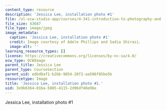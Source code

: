 ```yaml
---
content_type: resource
description: 'Jessica Lee, installation photo #1'
file: /ol-ocw-studio-app/courses/4-341-introduction-to-photography-and-related-media-fall-2007/3e9b636401ba508541152d96df48e96e_lee4.jpg
file_size: 43687
file_type: image/jpeg
image_metadata:
  caption: 'Jessica Lee, installation photo #1'
  credit: Image courtesy of Adele Phillips and Sadia Shirazi.
  image-alt: ''
learning_resource_types: []
license: https://creativecommons.org/licenses/by-nc-sa/4.0/
ocw_type: OCWImage
parent_title: Jessica Lee
parent_type: CourseSection
parent_uid: edbd8af1-b2bb-9854-28f2-aa506f85be5b
resourcetype: Image
title: 'Jessica Lee, installation photo #1.'
uid: 3e9b6364-01ba-5085-4115-2d96df48e96e
---
```

Jessica Lee, installation photo #1